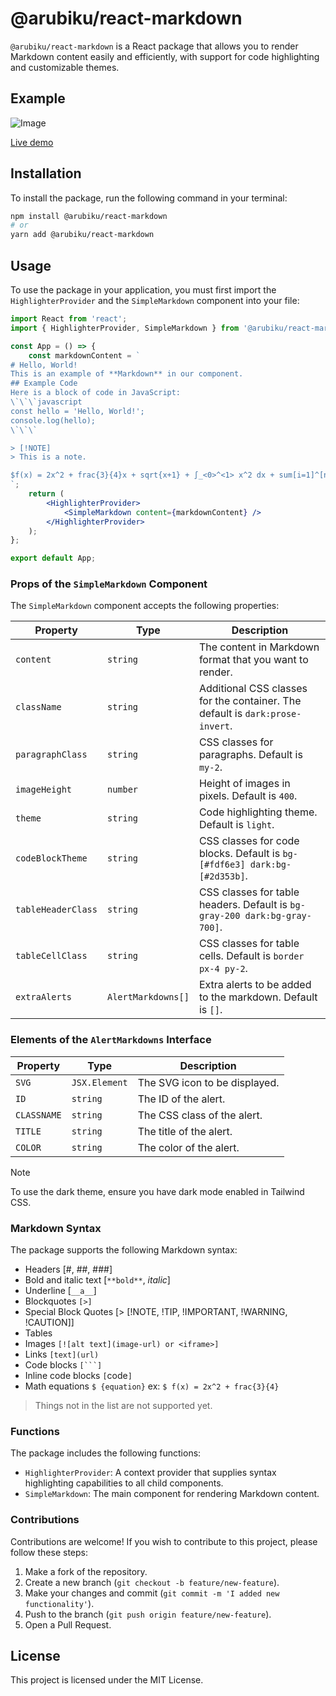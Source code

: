 
# @arubiku/react-markdown

`@arubiku/react-markdown` is a React package that allows you to render Markdown content easily and efficiently, with support for code highlighting and customizable themes.

## Example
![Image](https://i.imgur.com/ky5ETvu.png)

[Live demo](https://arubiku.github.io/react-smarkdown-editor/)

## Installation

To install the package, run the following command in your terminal:

```bash
npm install @arubiku/react-markdown
# or
yarn add @arubiku/react-markdown
```

## Usage

To use the package in your application, you must first import the `HighlighterProvider` and the `SimpleMarkdown` component into your file:

```jsx
import React from 'react';
import { HighlighterProvider, SimpleMarkdown } from '@arubiku/react-markdown';

const App = () => {
    const markdownContent = `
# Hello, World!
This is an example of **Markdown** in our component.
## Example Code
Here is a block of code in JavaScript:
\`\`\`javascript
const hello = 'Hello, World!';
console.log(hello);
\`\`\`

> [!NOTE]
> This is a note.

$f(x) = 2x^2 + frac{3}{4}x + sqrt{x+1} + ∫_<0>^<1> x^2 dx + sum[i=1]^[n]{i^2} + lim<x->0> frac{sin(x)}{x}
`;
    return (
        <HighlighterProvider>
            <SimpleMarkdown content={markdownContent} />
        </HighlighterProvider>
    );
};

export default App;
```

### Props of the `SimpleMarkdown` Component

The `SimpleMarkdown` component accepts the following properties:

| Property           | Type     | Description                                                                     |
|--------------------|----------|---------------------------------------------------------------------------------|
| `content`          | `string` | The content in Markdown format that you want to render.                         |
| `className`        | `string` | Additional CSS classes for the container. The default is `dark:prose-invert`.   |
| `paragraphClass`   | `string` | CSS classes for paragraphs. Default is `my-2`.                                  |
| `imageHeight`      | `number` | Height of images in pixels. Default is `400`.                                   |
| `theme`            | `string` | Code highlighting theme. Default is `light`.                                    |
| `codeBlockTheme`   | `string` | CSS classes for code blocks. Default is `bg-[#fdf6e3] dark:bg-[#2d353b]`.       |
| `tableHeaderClass` | `string` | CSS classes for table headers. Default is `bg-gray-200 dark:bg-gray-700]`.      |
| `tableCellClass`   | `string` | CSS classes for table cells. Default is `border px-4 py-2`.                     |
| `extraAlerts`      | `AlertMarkdowns[]` | Extra alerts to be added to the markdown. Default is `[]`.            |

### Elements of the `AlertMarkdowns` Interface
| Property         | Type     | Description                                                                     |
|------------------|----------|---------------------------------------------------------------------------------|
| `SVG`            | `JSX.Element` | The SVG icon to be displayed.                                                  |
| `ID`             | `string` | The ID of the alert.                                                            |
| `CLASSNAME`      | `string` | The CSS class of the alert.                                                     |
| `TITLE`          | `string` | The title of the alert.                                                         |
| `COLOR`          | `string` | The color of the alert.                                                         |


> [!NOTE]
> To use the dark theme, ensure you have dark mode enabled in Tailwind CSS.

### Markdown Syntax 

The package supports the following Markdown syntax:
- Headers [#, ##, ###]
- Bold and italic text [`**bold**`, *italic*]
- Underline [`__a__`]
- Blockquotes `[>]`
- Special Block Quotes [> [!NOTE, !TIP, !IMPORTANT, !WARNING, !CAUTION]]
- Tables
- Images `[![alt text](image-url) or <iframe>]`
- Links `[text](url)`
- Code blocks `[```]`
- Inline code blocks `[`code`]`
- Math equations `$ {equation}` ex: `$ f(x) = 2x^2 + frac{3}{4}`

> Things not in the list are not supported yet.


### Functions

The package includes the following functions:

- `HighlighterProvider`: A context provider that supplies syntax highlighting capabilities to all child components.
- `SimpleMarkdown`: The main component for rendering Markdown content.

### Contributions

Contributions are welcome! If you wish to contribute to this project, please follow these steps:

1. Make a fork of the repository.
2. Create a new branch (`git checkout -b feature/new-feature`).
3. Make your changes and commit (`git commit -m 'I added new functionality'`).
4. Push to the branch (`git push origin feature/new-feature`).
5. Open a Pull Request.

## License

This project is licensed under the MIT License.
